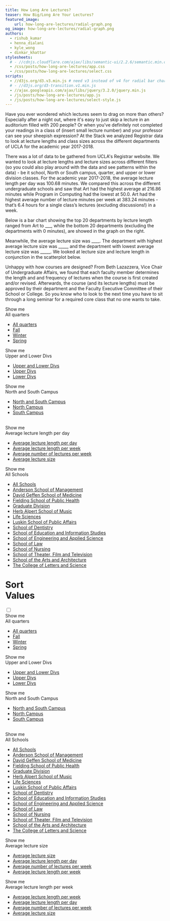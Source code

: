 ```yaml
---
title: How Long Are Lectures?
teaser: How Big/Long Are Your Lectures?
featured_image:
    url: how-long-are-lectures/radial-graph.png
og_image: how-long-are-lectures/radial-graph.png
authors:
  - rishub_kumar
  - henna_dialani
  - kyle_wong
  - dinkar_khattar
stylesheets:
  # - //cdnjs.cloudflare.com/ajax/libs/semantic-ui/2.2.6/semantic.min.css
  - /css/posts/how-long-are-lectures/app.css
  - /css/posts/how-long-are-lectures/select.css
scripts:
  - //d3js.org/d3.v3.min.js # need v3 instead of v4 for radial bar chart
  # - //d3js.org/d3-transition.v1.min.js
  - //ajax.googleapis.com/ajax/libs/jquery/3.2.0/jquery.min.js
  - /js/posts/how-long-are-lectures/app.js
  - /js/posts/how-long-are-lectures/select-style.js
---
```

Have you ever wondered which lectures seem to drag on more than others? Especially after a night out, where it's easy to just skip a lecture in an auditorium filled with 200 people? Or when you've definitely not completed your readings in a class of (insert small lecture number) and your professor can see your sheepish expression? At the Stack we analyzed Registrar data to look at lecture lengths and class sizes across the different departments of UCLA for the academic year 2017-2018.

There was a lot of data to be gathered from UCLA's Registrar website. We wanted to look at lecture lengths and lecture sizes across different filters (so you could also play around with the data and see patterns within the data) - be it school, North or South campus, quarter, and upper or lower division classes. For the academic year 2017-2018, the average lecture length per day was 100.68 minutes. We compared this across the different undergraduate schools and saw that Art had the highest average at 216.86 minutes while Program in Computing had the lowest at 50.0. Art had the highest average number of lecture minutes per week at 383.24 minutes - that’s 6.4 hours for a single class’s lectures (excluding discussions!) in a week.

Below is a bar chart showing the top 20 departments by lecture length ranged from Art to ___, while the bottom 20 departments (excluding the departments with 0 minutes), are showed in the graph on the right.

Meanwhile, the average lecture size was ____. The department with highest average lecture size was _____ and the department with lowest average lecture size was _____. We looked at lecture size and lecture length in conjunction in the scatterplot below.

Unhappy with how courses are designed? From Beth Lazazzera, Vice Chair of Undergraduate Affairs, we found that each faculty member determines the length and and frequency of lectures when the course is first created and/or revised. Afterwards, the course (and its lecture lengths) must be approved by their department and the Faculty Executive Committee of their School or College. So you know who to look to the next time you have to sit through a long seminar for a required core class that no one wants to take.



<!-- <select name="text" onchange="onRadialChange('selected_quarter', this.value)">
  <option value="all" selected>All</option>
  <option value="Fall">Fall</option>
  <option value="Winter">Winter</option>
  <option value="Spring">Spring</option>
</select>

<select name="text" onchange="onRadialChange('selected_div', this.value)">
  <option value="all" selected>All</option>
  <option value="Upper">Upper</option>
  <option value="Lower">Lower</option>
</select>

<select name="text" onchange="onRadialChange('selected_campus', this.value)">
  <option value="all" selected>All</option>
  <option value="North">North</option>
  <option value="South">South</option>
</select>

<select name="text" onchange="onRadialChange('selected_filter', this.value)">
  <option value="avg_lecture_length_day">Average lecture length per day</option>
  <option value="avg_lecture_length_week">Average lecture length per week</option>
  <option value="avg_num_lectures_week">Average number of lectures per week</option>
  <option value="avg_lecture_size">Average lecture size</option>
</select> -->


<div class="filters1">
<div class="typo1">Show me <br/>
    <div class="list"><span class="placeholder-quarter-radial">All quarters</span>
        <ul class="list__ul1">
            <li data-value="all"><a href="">All quarters</a></li>
            <li data-value="Fall"><a href="fall">Fall</a></li>
            <li data-value="Winter"><a href="">Winter</a></li>
            <li data-value="Spring"><a href="">Spring</a></li>
        </ul>
    </div>
</div>

<div class="typo2">Show me <br/>
    <div class="list"><span class="placeholder-div-radial">Upper and Lower Divs</span>
        <ul class="list__ul2">
            <li data-value="all"><a href="">Upper and Lower Divs</a></li>
            <li data-value="Upper"><a href="">Upper Divs</a></li>
            <li data-value="Lower"><a href="">Lower Divs</a></li>
        </ul>
    </div>
</div>

<div class="typo3">Show me <br/>
    <div class="list"><span class="placeholder-campus-radial">North and South Campus</span>
        <ul class="list__ul3">
            <li data-value="all"><a href="">North and South Campus</a></li>
            <li data-value="North"><a href="">North Campus</a></li>
            <li data-value="South"><a href="">South Campus</a></li>
        </ul>
    </div>
</div>
</div>
<br/>
<div class="filters2">
<div class="typo4">Show me <br/>
    <div class="list"><span class="placeholder-num-radial">Average lecture length per day</span>
        <ul class="list__ul4">
            <li data-value="avg_lecture_length_day"><a href="">Average lecture length per day</a></li>
            <li data-value="avg_lecture_length_week"><a href="">Average lecture length per week</a></li>
            <li data-value="avg_num_lectures_week"><a href="">Average number of lectures per week</a></li>
            <li data-value="avg_lecture_size"><a href="">Average lecture size</a></li>
        </ul>
    </div>
</div>

<div class="typo5">Show me <br/>
    <div class="list"><span class="placeholder-school-radial">All Schools</span>
        <ul class="list__ul5">
            <li data-value="all"><a href="">All Schools</a></li>
            <li data-value="Anderson School of Management"><a href="">Anderson School of Management</a></li>
            <li data-value="David Geffen School of Medicine"><a href="">David Geffen School of Medicine</a></li>
            <li data-value="Fielding School of Public Health"><a href="">Fielding School of Public Health</a></li>
            <li data-value="Graduate Division"><a href="">Graduate Division</a></li>
            <li data-value="Herb Alpert School of Music"><a href="">Herb Alpert School of Music</a></li>
            <li data-value="Life Sciences"><a href="">Life Sciences</a></li>
            <li data-value="Luskin School of Public Affairs"><a href="">Luskin School of Public Affairs</a></li>
            <li data-value="School of Dentistry"><a href="">School of Dentistry</a></li>
            <li data-value="School of Education and Information Studies"><a href="">School of Education and Information Studies</a></li>
            <li data-value="School of Engineering and Applied Science"><a href="">School of Engineering and Applied Science</a></li>
            <li data-value="School of Law"><a href="">School of Law</a></li>
            <li data-value="School of Nursing"><a href="">School of Nursing</a></li>
            <li data-value="School of Theater, Film and Television"><a href="">School of Theater, Film and Television</a></li>
            <li data-value="School of the Arts and Architecture"><a href="">School of the Arts and Architecture</a></li>
            <li data-value="The College of Letters and Science"><a href="">The College of Letters and Science</a></li>
        </ul>
    </div>
</div>
</div>

<br/>

<h1 style="width: 30%; margin-top:1%">Sort Values</h1>
<section class="sort-check">
    <div class="checkboxTwo">
        <input type="checkbox" value="1" id="checkboxTwoInput" name="" />
        <label for="checkboxTwoInput"></label>
    </div>
</section>

<div id="radial-chart" class="radial-chart"></div>

<div class="filters3">

<div class="typo6">Show me <br/>
    <div class="list"><span class="placeholder-quarter-scatter">All quarters</span>
        <ul class="list__ul6">
            <li data-value="all"><a href="">All quarters</a></li>
            <li data-value="Fall"><a href="fall">Fall</a></li>
            <li data-value="Winter"><a href="">Winter</a></li>
            <li data-value="Spring"><a href="">Spring</a></li>
        </ul>
    </div>
</div>

<div class="typo7">Show me <br/>
    <div class="list"><span class="placeholder-div-scatter">Upper and Lower Divs</span>
        <ul class="list__ul7">
            <li data-value="all"><a href="">Upper and Lower Divs</a></li>
            <li data-value="Upper"><a href="">Upper Divs</a></li>
            <li data-value="Lower"><a href="">Lower Divs</a></li>
        </ul>
    </div>
</div>

<div class="typo8">Show me <br/>
    <div class="list"><span class="placeholder-campus-scatter">North and South Campus</span>
        <ul class="list__ul8">
            <li data-value="all"><a href="">North and South Campus</a></li>
            <li data-value="North"><a href="">North Campus</a></li>
            <li data-value="South"><a href="">South Campus</a></li>
        </ul>
    </div>
</div>
</div>

<br/>

<div class="filters4">

<div class="typo9">Show me <br/>
    <div class="list"><span class="placeholder-school-scatter">All Schools</span>
        <ul class="list__ul9">
            <li data-value="all"><a href="">All Schools</a></li>
            <li data-value="Anderson School of Management"><a href="">Anderson School of Management</a></li>
            <li data-value="David Geffen School of Medicine"><a href="">David Geffen School of Medicine</a></li>
            <li data-value="Fielding School of Public Health"><a href="">Fielding School of Public Health</a></li>
            <li data-value="Graduate Division"><a href="">Graduate Division</a></li>
            <li data-value="Herb Alpert School of Music"><a href="">Herb Alpert School of Music</a></li>
            <li data-value="Life Sciences"><a href="">Life Sciences</a></li>
            <li data-value="Luskin School of Public Affairs"><a href="">Luskin School of Public Affairs</a></li>
            <li data-value="School of Dentistry"><a href="">School of Dentistry</a></li>
            <li data-value="School of Education and Information Studies"><a href="">School of Education and Information Studies</a></li>
            <li data-value="School of Engineering and Applied Science"><a href="">School of Engineering and Applied Science</a></li>
            <li data-value="School of Law"><a href="">School of Law</a></li>
            <li data-value="School of Nursing"><a href="">School of Nursing</a></li>
            <li data-value="School of Theater, Film and Television"><a href="">School of Theater, Film and Television</a></li>
            <li data-value="School of the Arts and Architecture"><a href="">School of the Arts and Architecture</a></li>
            <li data-value="The College of Letters and Science"><a href="">The College of Letters and Science</a></li>
        </ul>
    </div>
</div>

<div class="typo10">Show me <br/>
    <div class="list"><span class="placeholder-filter1-scatter">Average lecture size</span>
        <ul class="list__ul10">
            <li data-value="avg_lecture_length_day"><a href="">Average lecture size</a></li>
            <li data-value="avg_lecture_length_week"><a href="">Average lecture length per day</a></li>
            <li data-value="avg_num_lectures_week"><a href="">Average number of lectures per week</a></li>
            <li data-value="avg_lecture_size"><a href="">Average lecture length per week</a></li>
        </ul>
    </div>
</div>

<div class="typo11">Show me <br/>
    <div class="list"><span class="placeholder-filter2-scatter">Average lecture length per week</span>
        <ul class="list__ul11">
            <li data-value="avg_lecture_length_day"><a href="">Average lecture length per week</a></li>
            <li data-value="avg_lecture_length_week"><a href="">Average lecture length per day</a></li>
            <li data-value="avg_num_lectures_week"><a href="">Average number of lectures per week</a></li>
            <li data-value="avg_lecture_size"><a href="">Average lecture size</a></li>
        </ul>
    </div>
</div>

</div>


<div id="scatterplot"></div>
